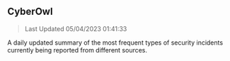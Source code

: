 ## CyberOwl 
> Last Updated 05/04/2023 01:41:33 


A daily updated summary of the most frequent types of security incidents currently being reported from different sources.

